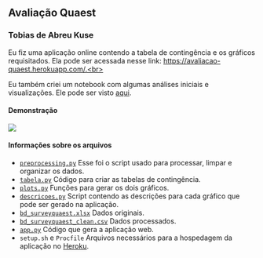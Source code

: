 ## Avaliação Quaest
### Tobias de Abreu Kuse

Eu fiz uma aplicação online contendo a tabela de contingência e os gráficos requisitados. Ela pode ser acessada nesse link: https://avaliacao-quaest.herokuapp.com/.<br>

Eu também criei um notebook com algumas análises iniciais e visualizações. Ele pode ser visto [aqui](https://nbviewer.jupyter.org/github/abreukuse/teste_quaest/blob/master/teste_quaest.ipynb).

#### Demonstração

![](C:\Users\tkuse\Documents\teste_quaest\demonstracao.gif)



#### Informações sobre os arquivos

* [`preprocessing.py`](https://github.com/abreukuse/teste_quaest/blob/master/preprocessing.py) Esse foi o script usado para processar, limpar e organizar os dados.
* [`tabela.py`](https://github.com/abreukuse/teste_quaest/blob/master/tabela.py) Código para criar as tabelas de contingência.
* [`plots.py`](https://github.com/abreukuse/teste_quaest/blob/master/plots.py) Funções para gerar os dois gráficos.
* [`descricoes.py`](https://github.com/abreukuse/teste_quaest/blob/master/descricoes.py) Script contendo as descrições para cada gráfico que pode ser gerado na aplicação.
* [`bd_surveyquaest.xlsx`](https://github.com/abreukuse/teste_quaest/blob/master/bd_surveyquaest.xlsx) Dados originais.
* [`bd_surveyquaest_clean.csv`](https://github.com/abreukuse/teste_quaest/blob/master/bd_surveyquaest_clean.csv) Dados processados.
* [`app.py`](https://github.com/abreukuse/teste_quaest/blob/master/app.py) Código que gera a aplicação web.
* `setup.sh` e `Procfile` Arquivos necessários para a hospedagem da aplicação no [Heroku](https://www.heroku.com/).

